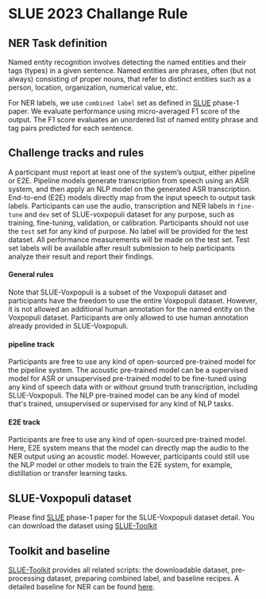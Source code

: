 # SLUE 2023 Challange Rule

## NER Task definition
Named entity recognition involves detecting the named entities and their tags (types) in a given sentence. Named entities are phrases, often (but not always) consisting of proper nouns, that refer to distinct entities such as a person, location, organization, numerical value, etc.

For NER labels, we use `combined label` set as defined in [SLUE](https://arxiv.org/abs/2111.10367) phase-1 paper. We evaluate performance using micro-averaged F1 score of the output. The F1 score evaluates an unordered list of named entity phrase and tag pairs predicted for each sentence.

## Challenge tracks and rules
A participant must report at least one of the system’s output, either pipeline or E2E. Pipeline models generate transcription from speech using an ASR system, and then apply an NLP model on the generated ASR transcription. End-to-end (E2E) models directly map from the input speech to output task labels. Participants can use the audio, transcription and NER labels in `fine-tune` and `dev` set of SLUE-voxpopuli dataset for any purpose, such as training, fine-tuning, validation, or calibration. Participants should not use the `test` set for any kind of purpose. No label will be provided for the test dataset. All performance measurements will be made on the test set. Test set labels will be available after result submission to help participants analyze their result and report their findings.

#### General rules
Note that SLUE-Voxpopuli is a subset of the Voxpopuli dataset and participants have the freedom to use the entire Voxpopuli dataset. However, it is not allowed an additional human annotation for the named entity on the Voxpopuli dataset. Participants are only allowed to use human annotation already provided in SLUE-Voxpopuli.

#### pipeline track
Participants are free to use any kind of open-sourced pre-trained model for the pipeline system. The acoustic pre-trained model can be a supervised model for ASR or unsupervised pre-trained model to be fine-tuned using any kind of speech data with or without ground truth transcription, including SLUE-Voxpopuli. The NLP pre-trained model can be any kind of model that's trained, unsupervised or supervised for any kind of NLP tasks.

#### E2E track
Participants are free to use any kind of open-sourced pre-trained model. Here, E2E system means that the model can directly map the audio to the NER output using an acoustic model. However, participants could still use the NLP model or other models to train the E2E system, for example, distillation or transfer learning tasks.

## SLUE-Voxpopuli dataset
Please find [SLUE](https://arxiv.org/abs/2111.10367) phase-1 paper for the SLUE-Voxpopuli dataset detail. You can download the dataset using [SLUE-Toolkit](https://github.com/asappresearch/slue-toolkit)

## Toolkit and baseline

[SLUE-Toolkit](https://github.com/asappresearch/slue-toolkit) provides all related scripts: the downloadable dataset, pre-processing dataset, preparing combined label, and baseline recipes. A detailed baseline for NER can be found [here](https://github.com/asappresearch/slue-toolkit/tree/main/baselines/ner).
